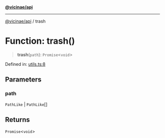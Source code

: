 [**@vicinae/api**](../README.md)

***

[@vicinae/api](../README.md) / trash

# Function: trash()

> **trash**(`path`): `Promise`\<`void`\>

Defined in: [utils.ts:8](https://github.com/vicinaehq/vicinae/blob/c742d5fc509336339909dd669955b863f086bf4e/api/src/api/utils.ts#L8)

## Parameters

### path

`PathLike` | `PathLike`[]

## Returns

`Promise`\<`void`\>
